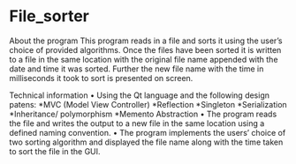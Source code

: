 # File_sorter
About the program
This program reads in a file and sorts it using the user’s choice of provided algorithms. Once the files have been sorted it is written to a file in the same location with the original file name appended with the date and time it was sorted. Further the new file name with the time in milliseconds it took to sort is presented on screen.

Technical information
• Using the Qt language and the following design patens:
	*MVC (Model View Controller)
	*Reflection
	*Singleton
	*Serialization
	*Inheritance/ polymorphism
	*Memento
Abstraction
• The program reads the file and writes the output to a new file in the same location using a defined naming convention.
• The program implements the users’ choice of two sorting algorithm and displayed the file name along with the time taken to sort the file in the GUI.
